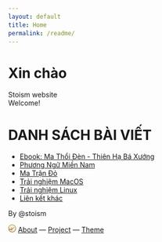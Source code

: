```yaml
---
layout: default
title: Home
permalink: /readme/ 
---
```


# Xin chào  
Stoism website  
Welcome!  

# DANH SÁCH BÀI VIẾT  
* [Ebook: Ma Thổi Đèn - Thiên Hạ Bá Xướng](pages/231203/MaThoiDen.html)
* [Phương Ngữ Miền Nam](/phuongngumiennam.html)
* [Ma Trận Đỏ](pages/matrando.html)
* [Trải nghiệm MacOS](/pages/trainghiemmacos.html)
* [Trải nghiệm Linux](/pages/trainghiemlinux.html)
* [Liên kết khác](https://raindrop.io/stodrop/stoism-link-60424721)






<p>By @stoism</p>
<p>
  <a href="/pages/about.html"><img src="assets/logo16.png" width="16" /></a> <a href="/pages/about.html">About</a>
  &mdash;
  <a href="https://github.com/stoism/stoism.github.io" target="_blank" rel="noopener noreferrer">Project</a> 
  &mdash;
  <a href="https://pages.github.com/themes" target="_blank" rel="noopener noreferrer">Theme</a>
</p>
